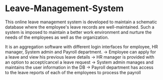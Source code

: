 # Leave-Management-System
This online leave management system is developed to maintain a schematic database where the employee's leave records are well-maintained. Such a system is imposed to maintain a better work environment and nurture the needs of the employees as well as the organization.

It is an aggregation software with different login interfaces for employee, HR manager, System admin and Payroll department.
-> Employee can apply for a leave and view his previous leave details
->	HR manager is provided with an option to accept/cancel a leave request
->	System admin manages and maintains the user information in the DB
->	Payroll department has access to the leave reports of each of the employees to process the payroll

